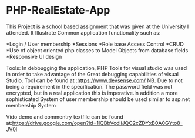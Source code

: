 # PHP-RealEstate-App
This Project is a school based assignment that was given at the  University I attended. It Illustrate Common application functionality such as:

  *Login / User membership
  *Sessions
  *Role base Access Control
  *CRUD
  *Use of object oriented php classes to Model Objects from  database fields
  *Responsive UI design

Tools:
In debbugging the application, PHP Tools for visual studio was used in order to take advantage of the Great debugging capabilities of visual Studio.
Tool can be found at :https://www.devsense.com/
NB. Due to not being a requirement in the specification. The password field was not encrypted, but in a real application this is imperative.In addition a more sophisticated System of user membership should be used similar to asp.net membership System

Vido demo and commentry textfile can be found at:https://drive.google.com/open?id=1lQBbVcdiiJQC2cZDYxB0A0GYto8-JV0l
